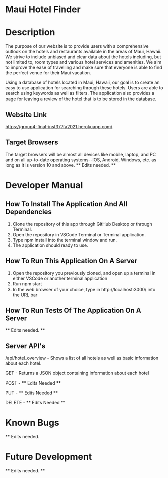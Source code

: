 # Maui Hotel Finder
# Description
The purpose of our website is to provide users with a comprehensive outlook on the hotels and restaurants available in the areas of Maui, Hawaii. We strive to include unbiased and clear data about the hotels including, but not limited to, room types and various hotel services and amenities. We aim to improve the ease of travelling and make sure that everyone is able to find the perfect venue for their Maui vacation.

Using a database of hotels located in Maui, Hawaii, our goal is to create an easy to use application for searching through these hotels. Users are able to search using keywords as well as filters. The application also provides a page for leaving a review of the hotel that is to be stored in the database.

## Website Link
https://group4-final-inst377fa2021.herokuapp.com/

## Target Browsers
The target browsers will be almost all devices like mobile, laptop, and PC and on all up-to-date operating systems--IOS, Android, Windows, etc. as long as it is version 10 and above.
** Edits needed. **

# Developer Manual
## How To Install The Application And All Dependencies
1. Clone the repository of this app through GitHub Desktop or through Terminal.
2. Open the repository in VSCode Terminal or Terminal application.
3. Type npm install into the terminal window and run.
4. The application should ready to use.
## How To Run This Application On A Server
1. Open the repository you previously cloned, and open up a terminal in either VSCode or another terminal application
2. Run npm start
3. In the web browser of your choice, type in http://localhost:3000/ into the URL bar
## How To Run Tests Of The Application On A Server
** Edits needed. **

## Server API's
/api/hotel_overview - Shows a list of all hotels as well as basic information about each hotel.

GET - Returns a JSON object containing information about each hotel

POST - ** Edits Needed **

PUT - ** Edits Needed **

DELETE - ** Edits Needed **

# Known Bugs
** Edits needed.
# Future Development
** Edits needed. **
